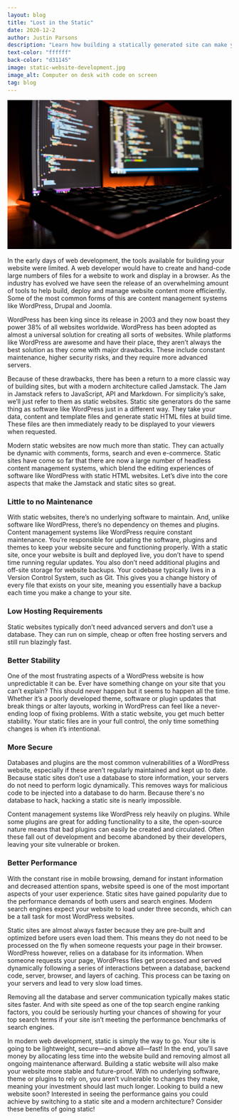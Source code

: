 ```yaml
---
layout: blog
title: "Lost in the Static"
date: 2020-12-2
author: Justin Parsons
description: "Learn how building a statically generated site can make your website lightweight, secure, and fast!"
text-color: "ffffff"
back-color: "d31145"
image: static-website-development.jpg
image_alt: Computer on desk with code on screen
tag: blog
---
```


![Computer on desk with code on screen](static-website-development.jpg)

In the early days of web development, the tools available for building your website were limited. A web developer would have to create and hand-code large numbers of files for a website to work and display in a browser. As the industry has evolved we have seen the release of an overwhelming amount of tools to help build, deploy and manage website content more efficiently. Some of the most common forms of this are content management systems like WordPress, Drupal and Joomla.

WordPress has been king since its release in 2003 and they now boast they power 38% of all websites worldwide. WordPress has been adopted as almost a universal solution for creating all sorts of websites. While platforms like WordPress are awesome and have their place, they aren’t always the best solution as they come with major drawbacks. These include constant maintenance, higher security risks, and they require more advanced servers.

Because of these drawbacks, there has been a return to a more classic way of building sites, but with a modern architecture called Jamstack. The Jam in Jamstack refers to JavaScript, API and Markdown. For simplicity’s sake, we’ll just refer to them as static websites. Static site generators do the same thing as software like WordPress just in a different way. They take your data, content and template files and generate static HTML files at build time. These files are then immediately ready to be displayed to your viewers when requested.

Modern static websites are now much more than static. They can actually be dynamic with comments, forms, search and even e-commerce. Static sites have come so far that there are now a large number of headless content management systems, which blend the editing experiences of software like WordPress with static HTML websites. Let’s dive into the core aspects that make the Jamstack and static sites so great.

### Little to no Maintenance

With static websites, there’s no underlying software to maintain. And, unlike software like WordPress, there’s no dependency on themes and plugins. Content management systems like WordPress require constant maintenance. You’re responsible for updating the software, plugins and themes to keep your website secure and functioning properly. With a static site, once your website is built and deployed live, you don’t have to spend time running regular updates. You also don’t need additional plugins and off-site storage for website backups. Your codebase typically lives in a Version Control System, such as Git. This gives you a change history of every file that exists on your site, meaning you essentially have a backup each time you make a change to your site.

### Low Hosting Requirements

Static websites typically don’t need advanced servers and don’t use a database. They can run on simple, cheap or often free hosting servers and still run blazingly fast.

### Better Stability

One of the most frustrating aspects of a WordPress website is how unpredictable it can be. Ever have something change on your site that you can’t explain? This should never happen but it seems to happen all the time. Whether it’s a poorly developed theme, software or plugin updates that break things or alter layouts, working in WordPress can feel like a never-ending loop of fixing problems. With a static website, you get much better stability. Your static files are in your full control, the only time something changes is when it’s intentional.

### More Secure

Databases and plugins are the most common vulnerabilities of a WordPress website, especially if these aren’t regularly maintained and kept up to date. Because static sites don’t use a database to store information, your servers do not need to perform logic dynamically. This removes ways for malicious code to be injected into a database to do harm. Because there's no database to hack, hacking a static site is nearly impossible.

Content management systems like WordPress rely heavily on plugins. While some plugins are great for adding functionality to a site, the open-source nature means that bad plugins can easily be created and circulated. Often these fall out of development and become abandoned by their developers, leaving your site vulnerable or broken.

### Better Performance

With the constant rise in mobile browsing, demand for instant information and decreased attention spans, website speed is one of the most important aspects of your user experience. Static sites have gained popularity due to the performance demands of both users and search engines. Modern search engines expect your website to load under three seconds, which can be a tall task for most WordPress websites.

Static sites are almost always faster because they are pre-built and optimized before users even load them. This means they do not need to be processed on the fly when someone requests your page in their browser. WordPress however, relies on a database for its information. When someone requests your page, WordPress files get processed and served dynamically following a series of interactions between a database, backend code, server, browser, and layers of caching. This process can be taxing on your servers and lead to very slow load times.

Removing all the database and server communication typically makes static sites faster. And with site speed as one of the top search engine ranking factors, you could be seriously hurting your chances of showing for your top search terms if your site isn’t meeting the performance benchmarks of search engines.

In modern web development, static is simply the way to go. Your site is going to be lightweight, secure—and above all—fast! In the end, you’ll save money by allocating less time into the website build and removing almost all ongoing maintenance afterward. Building a static website will also make your website more stable and future-proof. With no underlying software, theme or plugins to rely on, you aren’t vulnerable to changes they make, meaning your investment should last much longer. Looking to build a new website soon? Interested in seeing the performance gains you could achieve by switching to a static site and a modern architecture? Consider these benefits of going static!
